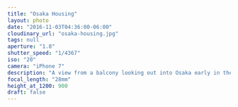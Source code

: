 ```yaml
---
title: "Osaka Housing"
layout: photo
date: "2016-11-03T04:36:00-06:00"
cloudinary_url: "osaka-housing.jpg"
tags: null
aperture: "1.8"
shutter_speed: "1/4367"
iso: "20"
camera: "iPhone 7"
description: "A view from a balcony looking out into Osaka early in the morning."
focal_length: "28mm"
height_at_1200: 900
draft: false
---
```

